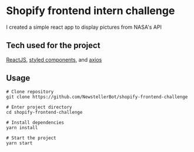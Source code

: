 # Shopify frontend intern challenge

I created a simple react app to display pictures from NASA's API

## Tech used for the project

<a href="https://reactjs.org">ReactJS</a>, <a href="https://styled-components.com">styled components</a>, and <a href="https://axios-http.com">axios</a>

## Usage

```
# Clone repository
git clone https://github.com/NewstellerBot/shopify-frontend-challenge

# Enter project directory
cd shopify-frontend-challenge

# Install dependencies
yarn install

# Start the project
yarn start
```

